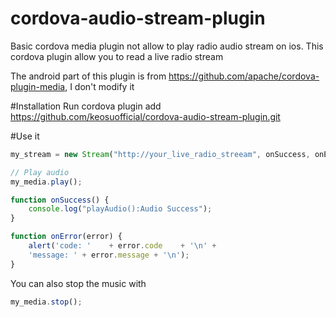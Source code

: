 <!---
 license: Licensed to the Apache Software Foundation (ASF) under one
         or more contributor license agreements.  See the NOTICE file
         distributed with this work for additional information
         regarding copyright ownership.  The ASF licenses this file
         to you under the Apache License, Version 2.0 (the
         "License"); you may not use this file except in compliance
         with the License.  You may obtain a copy of the License at

           http://www.apache.org/licenses/LICENSE-2.0

         Unless required by applicable law or agreed to in writing,
         software distributed under the License is distributed on an
         "AS IS" BASIS, WITHOUT WARRANTIES OR CONDITIONS OF ANY
         KIND, either express or implied.  See the License for the
         specific language governing permissions and limitations
         under the License.
-->

# cordova-audio-stream-plugin

Basic cordova media plugin not allow to play radio audio stream on ios.
This cordova plugin allow you to read a live radio stream

The android part of this plugin is from https://github.com/apache/cordova-plugin-media, I don't modify it

#Installation
Run 
    cordova plugin add https://github.com/keosuofficial/cordova-audio-stream-plugin.git
    
#Use it

```javascript
my_stream = new Stream("http://your_live_radio_streeam", onSuccess, onError);

// Play audio
my_media.play();

function onSuccess() {
    console.log("playAudio():Audio Success");
}

function onError(error) {
    alert('code: '    + error.code    + '\n' +
    'message: ' + error.message + '\n');
}
```

You can also stop the music with

```javascript
my_media.stop();
```
